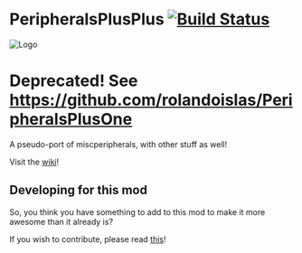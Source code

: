 PeripheralsPlusPlus [![Build Status](https://drone.io/github.com/austinv11/PeripheralsPlusPlus/status.png)](https://drone.io/github.com/austinv11/PeripheralsPlusPlus/files)
===================

![Logo](http://puu.sh/fB9TB/66231fda96.png)

# Deprecated! See https://github.com/rolandoislas/PeripheralsPlusOne

A pseudo-port of miscperipherals, with other stuff as well!

Visit the [wiki](https://github.com/austinv11/PeripheralsPlusPlus/wiki)!

## Developing for this mod

So, you think you have something to add to this mod to make it more awesome than it already is?

If you wish to contribute, please read [this](https://github.com/austinv11/PeripheralsPlusPlus/blob/master/.github/CONTRIBUTING.md)!
